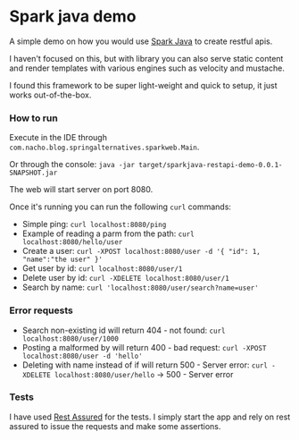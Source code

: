 # Spark java demo

A simple demo on how you would use [Spark Java](https://sparkjava.com/) to create restful apis.

I haven't focused on this, but with library you can also serve static content and render templates with various engines such as velocity and mustache.

I found this framework to be super light-weight and quick to setup, it just works out-of-the-box.

### How to run

Execute in the IDE through `com.nacho.blog.springalternatives.sparkweb.Main`. 

Or through the console: `java -jar target/sparkjava-restapi-demo-0.0.1-SNAPSHOT.jar`

The web will start server on port 8080.

Once it's running you can run the following `curl` commands:

- Simple ping: `curl localhost:8080/ping`
- Example of reading a parm from the path: `curl localhost:8080/hello/user`
- Create a user: `curl -XPOST localhost:8080/user -d '{ "id": 1, "name":"the user" }'`
- Get user by id: `curl localhost:8080/user/1`
- Delete user by id: `curl -XDELETE localhost:8080/user/1`
- Search by name: `curl 'localhost:8080/user/search?name=user'`

### Error requests
- Search non-existing id will return 404 - not found: `curl localhost:8080/user/1000`
- Posting a malformed by will return 400 - bad request: `curl -XPOST localhost:8080/user -d 'hello'`
- Deleting with name instead of if will return 500 - Server error: `curl -XDELETE localhost:8080/user/hello` -> 500 - Server error

### Tests

I have used [Rest Assured](https://rest-assured.io/) for the tests. I simply start the app and rely on rest assured to issue the requests and make some assertions.
